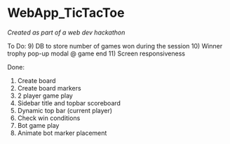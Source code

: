 # WebApp_TicTacToe
<em>Created as part of a web dev hackathon</em>

To Do:
9) DB to store number of games won during the session
10) Winner trophy pop-up modal @ game end
11) Screen responsiveness

Done:
1) Create board
2) Create board markers
3) 2 player game play
4) Sidebar title and topbar scoreboard
5) Dynamic top bar (current player)
6) Check win conditions
7) Bot game play
8) Animate bot marker placement
